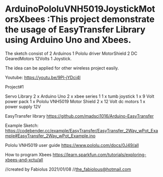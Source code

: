# ArduinoPololuVNH5019JoystickMotorsXbees :This project demonstrate the usage of EasyTransfer Library using Arduino Uno and Xbees. 
The sketch consist of 2 Arduinos 1 Pololu driver MotorShield 2 DC GearedMotors 12Volts 1 Joystick.

The idea can be applied for other wireless project easily.

Youtube: https://youtu.be/9Pl-jYDci4I

Project#1

Servo Library
2 x Arduino Uno
2 x xbee series 1
1 x tumb joystick
1 x 9 Volt power pack
1 x Pololu VNH5019 Motor Shield
2 x 12 Volt dc motors
1 x power supply 12V

EasyTransfer library
https://github.com/madsci1016/Arduino-EasyTransfer

Example Sketch:
https://codebender.cc/example/EasyTransfer/EasyTransfer_2Way_wPot_Example#EasyTransfer_2Way_wPot_Example.ino

Pololu VNH5019 user guide
https://www.pololu.com/docs/0J49/all

How to program Xbees
https://learn.sparkfun.com/tutorials/exploring-xbees-and-xctu/all

//created by Fabiolus 2021/01/08
//the_fabiolous@hotmail.com
